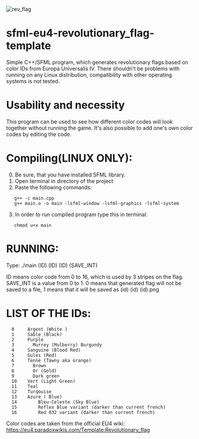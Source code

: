 ![rev_flag](https://user-images.githubusercontent.com/46265909/127778066-1816eb66-0fa1-4546-824b-b500c39f8944.png)

# sfml-eu4-revolutionary_flag-template
Simple C++/SFML program, which generates revolutionary flags based on color IDs from Europa Universalis IV.
There shouldn't be problems with running on any Linux distribution, compatibility with other operating systems is not tested.

# Usability and necessity
This program can be used to see how different color codes will look together without running the game. It's also possible to add one's own color codes by editing the code.

# Compiling(LINUX ONLY):
0. Be sure, that you have installed SFML library.
1. Open terminal in directory of the project
2. Paste the following commands:
```
   g++ -c main.cpp
   g++ main.o -o main -lsfml-window -lsfml-graphics -lsfml-system
```
3. In order to run compiled program type this in terminal:
```
   chmod u+x main
```

# RUNNING:
Type:
./main (ID) (ID) (ID) (SAVE_INT)
 
ID means color code from 0 to 16, which is used by 3 stripes on the flag.
SAVE_INT is a value from 0 to 1. 0 means that generated flag will not be saved to a file, 1 means that it will be saved as (id) (id) (id).png

# LIST OF THE IDs:
```
  0   	Argent (White )
  1   	Sable (Black)
  2   	Purple
  3  	  Murrey (Mulberry) Burgundy
  4   	Sanguine (Blood Red)
  5   	Gules (Red)
  6   	Tenné (Tawny aka orange)
  7  	  Brown
  8  	  Or (Gold)
  9  	  Dark green
  10   	Vert (Light Green)
  11  	Teal
  12  	Turqouise
  13   	Azure ( Blue)
  14		Bleu-Celeste (Sky Blue)
  15		Reflex Blue variant (darker than current french)
  16		Red 032 variant (darker than current french)
```

Color codes are taken from the official EU4 wiki: https://eu4.paradoxwikis.com/Template:Revolutionary_flag
